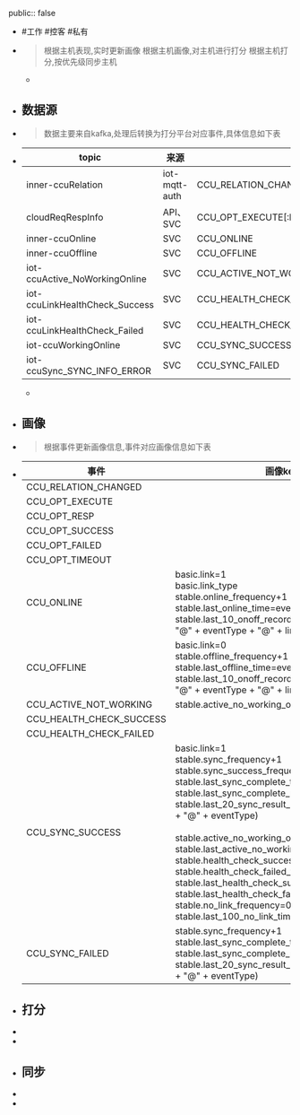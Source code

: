 public:: false

- #工作 #控客 #私有
- > 根据主机表现,实时更新画像
  根据主机画像,对主机进行打分
  根据主机打分,按优先级同步主机
	-
- ## 数据源
- > 数据主要来自kafka,处理后转换为打分平台对应事件,具体信息如下表
- |topic|来源|事件|
  |--|--|--|
  |inner-ccuRelation|iot-mqtt-auth|CCU_RELATION_CHANGED|
  |cloudReqRespInfo|API、SVC|CCU_OPT_EXECUTE[:br]CCU_OPT_RESP[:br]CCU_OPT_SUCCESS[:br]CCU_OPT_FAILED[:br]CCU_OPT_TIMEOUT|
  |inner-ccuOnline|SVC|CCU_ONLINE|
  |inner-ccuOffline|SVC|CCU_OFFLINE|
  |iot-ccuActive_NoWorkingOnline|SVC|CCU_ACTIVE_NOT_WORKING|
  |iot-ccuLinkHealthCheck_Success|SVC|CCU_HEALTH_CHECK_SUCCESS|
  |iot-ccuLinkHealthCheck_Failed|SVC|CCU_HEALTH_CHECK_FAILED|
  |iot-ccuWorkingOnline|SVC|CCU_SYNC_SUCCESS|
  |iot-ccuSync_SYNC_INFO_ERROR|SVC|CCU_SYNC_FAILED|
  -
- ## 画像
- > 根据事件更新画像信息,事件对应画像信息如下表
- |事件|画像key|
  |----|----|
  |CCU_RELATION_CHANGED||
  |CCU_OPT_EXECUTE||
  |CCU_OPT_RESP||
  |CCU_OPT_SUCCESS||
  |CCU_OPT_FAILED||
  |CCU_OPT_TIMEOUT||
  |CCU_ONLINE|basic.link=1<br />basic.link_type<br />stable.online_frequency+1<br />stable.last_online_time=eventTime<br />stable.last_10_onoff_records.add(eventTime + "@" + eventType + "@" + linkType)|
  |CCU_OFFLINE|basic.link=0<br />stable.offline_frequency+1<br />stable.last_offline_time=eventTime<br />stable.last_10_onoff_records.add(eventTime + "@" + eventType + "@" + linkType)|
  |CCU_ACTIVE_NOT_WORKING|stable.active_no_working_online|
  |CCU_HEALTH_CHECK_SUCCESS||
  |CCU_HEALTH_CHECK_FAILED||
  |CCU_SYNC_SUCCESS|basic.link=1<br />stable.sync_frequency+1<br />stable.sync_success_frequency+1<br />stable.last_sync_complete_time=eventTime<br />stable.last_sync_complete_result=eventType<br />stable.last_20_sync_result_records.add(eventTime + "@" + eventType)<br /><br />stable.active_no_working_online=0<br />stable.last_active_no_working_online_time=null<br />stable.health_check_success_frequency=null<br />stable.health_check_failed_frequency=null<br />stable.last_health_check_success_time=null<br />stable.last_health_check_failed_time=null<br />stable.no_link_frequency=0<br />stable.last_100_no_link_times=[]|
  |CCU_SYNC_FAILED|stable.sync_frequency+1<br />stable.last_sync_complete_time=eventTime<br />stable.last_sync_complete_result=eventType<br />stable.last_20_sync_result_records.add(eventTime + "@" + eventType)|
- ## 打分
-
-
- ## 同步
-
-